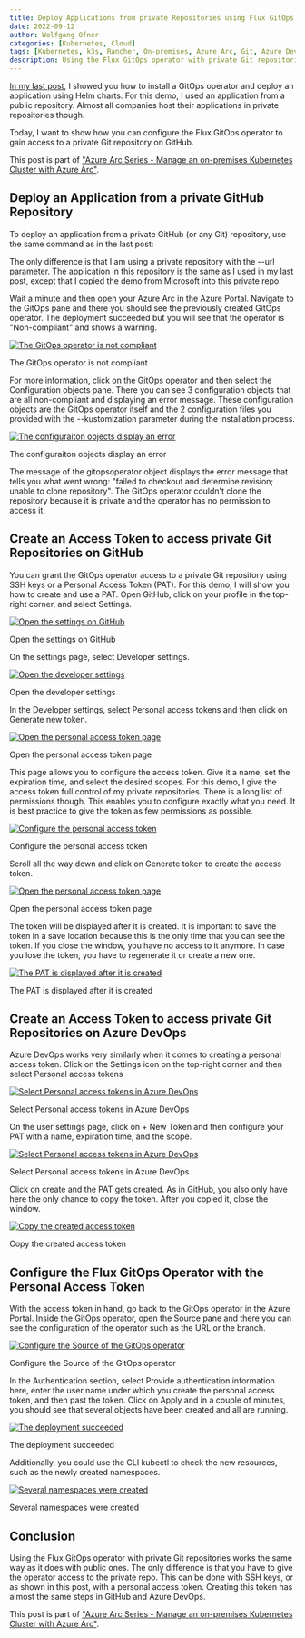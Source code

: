 ```yaml
---
title: Deploy Applications from private Repositories using Flux GitOps and Azure Arc
date: 2022-09-12
author: Wolfgang Ofner
categories: [Kubernetes, Cloud]
tags: [Kubernetes, k3s, Rancher, On-premises, Azure Arc, Git, Azure DevOps, GitHub, Helm, Kustomize]
description: Using the Flux GitOps operator with private Git repositories works the same way as it does with public ones. The only difference is that you have to give the operator access to the private repo. 
---
```


[In my last post](/XXX), I showed you how to install a GitOps operator and deploy an application using Helm charts. For this demo, I used an application from a public repository. Almost all companies host their applications in private repositories though.

Today, I want to show how you can configure the Flux GitOps operator to gain access to a private Git repository on GitHub.

This post is part of ["Azure Arc Series - Manage an on-premises Kubernetes Cluster with Azure Arc"](/manage-on-premises-kubernetes-with-azure-arc).

## Deploy an Application from a private GitHub Repository

To deploy an application from a private GitHub (or any Git) repository, use the same command as in the last post:

<script src="https://gist.github.com/WolfgangOfner/85b6ba3a64d54a1b77c418e0c453cee8.js"></script>

The only difference is that I am using a private repository with the --url parameter. The application in this repository is the same as I used in my last post, except that I copied the demo from Microsoft into this private repo.

Wait a minute and then open your Azure Arc in the Azure Portal. Navigate to the GitOps pane and there you should see the previously created GitOps operator. The deployment succeeded but you will see that the operator is "Non-compliant" and shows a warning.

<div class="col-12 col-sm-10 aligncenter">
  <a href="/assets/img/posts/2022/09/The-GitOps-operator-is-not-compliant.jpg"><img loading="lazy" src="/assets/img/posts/2022/09/The-GitOps-operator-is-not-compliant.jpg" alt="The GitOps operator is not compliant" /></a>
  
  <p>
   The GitOps operator is not compliant
  </p>
</div>

For more information, click on the GitOps operator and then select the Configuration objects pane. There you can see 3 configuration objects that are all non-compliant and displaying an error message. These configuration objects are the GitOps operator itself and the 2 configuration files you provided with the --kustomization parameter during the installation process.

<div class="col-12 col-sm-10 aligncenter">
  <a href="/assets/img/posts/2022/09/The-configuraiton-objects-display-an-error.jpg"><img loading="lazy" src="/assets/img/posts/2022/09/The-configuraiton-objects-display-an-error.jpg" alt="The configuraiton objects display an error" /></a>
  
  <p>
   The configuraiton objects display an error
  </p>
</div>

The message of the gitopsoperator object displays the error message that tells you what went wrong: "failed to checkout and determine revision; unable to clone repository". The GitOps operator couldn't clone the repository because it is private and the operator has no permission to access it.

## Create an Access Token to access private Git Repositories on GitHub

You can grant the GitOps operator access to a private Git repository using SSH keys or a Personal Access Token (PAT). For this demo, I will show you how to create and use a PAT. Open GitHub, click on your profile in the top-right corner, and select Settings.

<div class="col-12 col-sm-10 aligncenter">
  <a href="/assets/img/posts/2022/09/Open-the-settings-on-GitHub.jpg"><img loading="lazy" src="/assets/img/posts/2022/09/Open-the-settings-on-GitHub.jpg" alt="Open the settings on GitHub" /></a>
  
  <p>
   Open the settings on GitHub
  </p>
</div>

On the settings page, select Developer settings.

<div class="col-12 col-sm-10 aligncenter">
  <a href="/assets/img/posts/2022/09/Open-the-developer-settings.jpg"><img loading="lazy" src="/assets/img/posts/2022/09/Open-the-developer-settings.jpg" alt="Open the developer settings" /></a>
  
  <p>
   Open the developer settings
  </p>
</div>

In the Developer settings, select Personal access tokens and then click on Generate new token.

<div class="col-12 col-sm-10 aligncenter">
  <a href="/assets/img/posts/2022/09/Open-the-personal-access-token-page.jpg"><img loading="lazy" src="/assets/img/posts/2022/09/Open-the-personal-access-token-page.jpg" alt="Open the personal access token page" /></a>
  
  <p>
   Open the personal access token page
  </p>
</div>

This page allows you to configure the access token. Give it a name, set the expiration time, and select the desired scopes. For this demo, I give the access token full control of my private repositories. There is a long list of permissions though. This enables you to configure exactly what you need. It is best practice to give the token as few permissions as possible.

<div class="col-12 col-sm-10 aligncenter">
  <a href="/assets/img/posts/2022/09/Configure-the-personal-access-token.jpg"><img loading="lazy" src="/assets/img/posts/2022/09/Configure-the-personal-access-token.jpg" alt="Configure the personal access token" /></a>
  
  <p>
   Configure the personal access token
  </p>
</div>

Scroll all the way down and click on Generate token to create the access token. 

<div class="col-12 col-sm-10 aligncenter">
  <a href="/assets/img/posts/2022/09/Open-the-personal-access-token-page.jpg"><img loading="lazy" src="/assets/img/posts/2022/09/Open-the-personal-access-token-page.jpg" alt="Open the personal access token page" /></a>
  
  <p>
   Open the personal access token page
  </p>
</div>

The token will be displayed after it is created. It is important to save the token in a save location because this is the only time that you can see the token. If you close the window, you have no access to it anymore. In case you lose the token, you have to regenerate it or create a new one.

<div class="col-12 col-sm-10 aligncenter">
  <a href="/assets/img/posts/2022/09/The-PAT-is-displayed-after-it-is-created.jpg"><img loading="lazy" src="/assets/img/posts/2022/09/The-PAT-is-displayed-after-it-is-created.jpg" alt="The PAT is displayed after it is created" /></a>
  
  <p>
   The PAT is displayed after it is created
  </p>
</div>

## Create an Access Token to access private Git Repositories on Azure DevOps

Azure DevOps works very similarly when it comes to creating a personal access token. Click on the Settings icon on the top-right corner and then select Personal access tokens

<div class="col-12 col-sm-10 aligncenter">
  <a href="/assets/img/posts/2022/09/Select-Personal-access-tokens-in-Azure-DevOps.jpg"><img loading="lazy" src="/assets/img/posts/2022/09/Select-Personal-access-tokens-in-Azure-DevOps.jpg" alt="Select Personal access tokens in Azure DevOps" /></a>
  
  <p>
   Select Personal access tokens in Azure DevOps
  </p>
</div>

On the user settings page, click on + New Token and then configure your PAT with a name, expiration time, and the scope. 

<div class="col-12 col-sm-10 aligncenter">
  <a href="/assets/img/posts/2022/09/Select-Personal-access-tokens-in-Azure-DevOps.jpg"><img loading="lazy" src="/assets/img/posts/2022/09/Select-Personal-access-tokens-in-Azure-DevOps.jpg" alt="Select Personal access tokens in Azure DevOps" /></a>
  
  <p>
   Select Personal access tokens in Azure DevOps
  </p>
</div>

Click on create and the PAT gets created. As in GitHub, you also only have here the only chance to copy the token. After you copied it, close the window.

<div class="col-12 col-sm-10 aligncenter">
  <a href="/assets/img/posts/2022/09/Copy-the-created-access-token.jpg"><img loading="lazy" src="/assets/img/posts/2022/09/Copy-the-created-access-token.jpg" alt="Copy the created access token" /></a>
  
  <p>
   Copy the created access token
  </p>
</div>

## Configure the Flux GitOps Operator with the Personal Access Token

With the access token in hand, go back to the GitOps operator in the Azure Portal. Inside the GitOps operator, open the Source pane and there you can see the configuration of the operator such as the URL or the branch.

<div class="col-12 col-sm-10 aligncenter">
  <a href="/assets/img/posts/2022/09/Configure-the-Source-of-the-GitOps-operator.jpg"><img loading="lazy" src="/assets/img/posts/2022/09/Configure-the-Source-of-the-GitOps-operator.jpg" alt="Configure the Source of the GitOps operator" /></a>
  
  <p>
   Configure the Source of the GitOps operator
  </p>
</div>

In the Authentication section, select Provide authentication information here, enter the user name under which you create the personal access token, and then past the token. Click on Apply and in a couple of minutes, you should see that several objects have been created and all are running.

<div class="col-12 col-sm-10 aligncenter">
  <a href="/assets/img/posts/2022/09/The-deployment-succeeded.jpg"><img loading="lazy" src="/assets/img/posts/2022/09/The-deployment-succeeded.jpg" alt="The deployment succeeded" /></a>
  
  <p>
   The deployment succeeded
  </p>
</div>

Additionally, you could use the CLI kubectl to check the new resources, such as the newly created namespaces.

<div class="col-12 col-sm-10 aligncenter">
  <a href="/assets/img/posts/2022/09/Several-namespaces-were-created.jpg"><img loading="lazy" src="/assets/img/posts/2022/09/Several-namespaces-were-created.jpg" alt="Several namespaces were created" /></a>
  
  <p>
   Several namespaces were created
  </p>
</div>

## Conclusion

Using the Flux GitOps operator with private Git repositories works the same way as it does with public ones. The only difference is that you have to give the operator access to the private repo. This can be done with SSH keys, or as shown in this post, with a personal access token. Creating this token has almost the same steps in GitHub and Azure DevOps.

This post is part of ["Azure Arc Series - Manage an on-premises Kubernetes Cluster with Azure Arc"](/manage-on-premises-kubernetes-with-azure-arc).